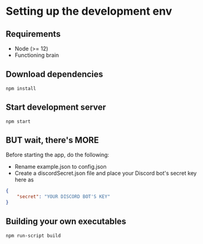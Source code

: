 # Setting up the development env

## Requirements
- Node (>= 12)
- Functioning brain

## Download dependencies
```npm install```

## Start development server
```npm start```

## BUT wait, there's MORE
Before starting the app, do the following:
- Rename example.json to config.json
- Create a discordSecret.json file and place your Discord bot's secret key here as 

```json
{
    "secret": "YOUR DISCORD BOT'S KEY"
}
```

## Building your own executables
```npm run-script build```